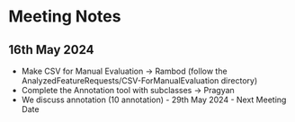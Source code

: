 # Meeting Notes

## 16th May 2024 
- Make CSV for Manual Evaluation -> Rambod (follow the AnalyzedFeatureRequests/CSV-ForManualEvaluation directory)
- Complete the Annotation tool with subclasses -> Pragyan
- We discuss annotation (10 annotation) - 29th May 2024 - Next Meeting Date
